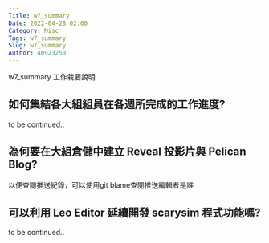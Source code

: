 ```yaml
---
Title: w7_summary
Date: 2022-04-28 02:00
Category: Misc
Tags: w7_summary
Slug: w7_summary
Author: 40923250
---
```


w7_summary 工作栽要說明

<!-- PELICAN_END_SUMMARY -->

如何集結各大組組員在各週所完成的工作進度?
----
to be continued..


為何要在大組倉儲中建立 Reveal 投影片與 Pelican Blog?
----
以便查閱推送紀錄，可以使用git blame查閱推送編輯者是誰


可以利用 Leo Editor 延續開發 scarysim 程式功能嗎?
----
to be continued..